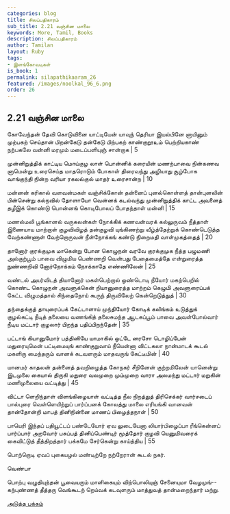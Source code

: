 ```yaml
---
categories: blog
title: சிலப்பதிகாரம்
sub_title: 2.21 வஞ்சின மாலை
keywords: More, Tamil, Books
description: சிலப்பதிகாரம்
author: Tamilan
layout: Ruby
tags:
- இளங்கோவடிகள்
is_book: 1
permalink: silapathikaaram_26
featured: /images/noolkal_96_6.png
order: 26
---
```



## 2.21 வஞ்சின மாலை

கோவேந்தன் தேவி கொடுவினை யாட்டியேன் யாவுந் தெரியா இயல்பினே னாயினும் முற்பகற் செய்தான் பிறன்கேடு தன்கேடு பிற்பகற் காண்குறூஉம் பெற்றியகாண் நற்பகலே வன்னி மரமும் மடைப்பளியுஞ் சான்றாக | 5

முன்னிறுத்திக் காட்டிய மொய்குழ லாள் பொன்னிக் கரையின் மணற்பாவை நின்கணவ னாமென்று உரைசெய்த மாதரொடும் போகாள் திரைவந்து அழியாது சூழ்போக வாங்குந்தி நின்ற வரியா ரகலல்குல் மாதர் உரைசான்ற | 10

மன்னன் கரிகால் வளவன்மகள் வஞ்சிக்கோன் தன்னைப் புனல்கொள்ளத் தான்புனலின் பின்சென்று கல்நவில் தோளாயோ வென்னக் கடல்வந்து முன்னிறுத்திக் காட்ட அவனைத் தழீஇக் கொண்டு பொன்னங் கொடிபோலப் போதந்தாள் மன்னி | 15

மணல்மலி பூங்கானல் வருகலன்கள் நோக்கிக் கணவன்வரக் கல்லுருவம் நீத்தாள் இணையாய மாற்றாள் குழவிவிழத் தன்குழவி யுங்கிணற்று வீழ்த்தேற்றுக் கொண்டெடுத்த வேற்கண்ணாள் வேற்றொருவன் நீள்நோக்கங் கண்டு நிறைமதி வாள்முகத்தைத் | 20

தானோர் குரக்குமுக மாகென்று போன கொழுநன் வரவே குரக்குமுக நீத்த பழுமணி அல்குற்பூம் பாவை விழுமிய பெண்ணறி வென்பது பேதைமைத்தே என்றுரைத்த நுண்ணறிவி னோர்நோக்கம் நோக்காதே எண்ணிலேன் | 25

வண்டல் அயர்விடத் தியானோர் மகள்பெற்றால் ஒண்டொடி நீயோர் மகற்பெறில் கொண்ட கொழுநன் அவளுக்கென் றியானுரைத்த மாற்றம் கெழுமி அவளுரைப்பக் கேட்ட விழுமத்தால் சிந்தைநோய் கூருந் திருவிலேற் கென்றெடுத்துத் | 30

தந்தைக்குத் தாயுரைப்பக் கேட்டாளாய் முந்தியோர் கோடிக் கலிங்கம் உடுத்துக் குழல்கட்டி நீடித் தலையை வணங்கித் தலைசுமந்த ஆடகப்பூம் பாவை அவள்போல்வார் நீடிய மட்டார் குழலார் பிறந்த பதிப்பிறந்தேன் | 35

பட்டாங் கியானுமோர் பத்தினியே யாமாகில் ஒட்டே னரசோ டொழிப்பேன் மதுரையுமென் பட்டிமையுங் காண்குறுவாய் நீயென்னா விட்டகலா நான்மாடக் கூடல் மகளிரு மைந்தரும் வானக் கடவளரும் மாதவருங் கேட்டீமின் | 40

யானமர் காதலன் தன்னைத் தவறிழைத்த கோநகர் சீறினேன் குற்றமிலேன் யானென்று இடமுலை கையால் திருகி மதுரை வலமுறை மும்முறை வாரா அலமந்து மட்டார் மறுகின் மணிமுலையை வட்டித்து | 45

விட்டா ளெறிந்தாள் விளங்கிழையாள் வட்டித்த நீல நிறத்துத் திரிசெக்கர் வார்சடைப் பால்புரை வெள்ளெயிற்றுப் பார்ப்பனக் கோலத்து மாலை எரியங்கி வானவன் தான்தோன்றி மாபத் தினிநின்னை மாணப் பிழைத்தநாள் | 50

பாயெரி இந்தப் பதியூட்டப் பண்டேயோர் ஏவ லுடையேனா லியார்பிழைப்பா ரீங்கென்னப் பார்ப்பார் அறவோர் பசுப்பத் தினிப்பெண்டிர் மூத்தோர் குழவி யெனுமிவரைக் கைவிட்டுத் தீத்திறத்தார் பக்கமே சேர்கென்று காய்த்திய | 55

பொற்றொடி ஏவப் புகையழல் மண்டிற்றே நற்றேரான் கூடல் நகர்.

வெண்பா

பொற்பு வழுதியுந்தன் பூவையரும் மாளிகையும் விற்பொலியுஞ் சேனையுமா வேழமுங்--கற்புண்ணத் தீத்தரு வெங்கூடற் றெய்வக் கடவுளரும் மாத்துவத் தான்மறைந்தார் மற்று.

[அடுத்த பக்கம்](silapathikaaram_27)
